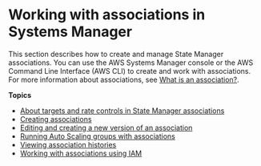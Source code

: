 # Working with associations in Systems Manager<a name="systems-manager-associations"></a>

This section describes how to create and manage State Manager associations\. You can use the AWS Systems Manager console or the AWS Command Line Interface \(AWS CLI\) to create and work with associations\. For more information about associations, see [What is an association?](systems-manager-state.md#state-manager-association-what-is)\.

**Topics**
+ [About targets and rate controls in State Manager associations](systems-manager-state-manager-targets-and-rate-controls.md)
+ [Creating associations](sysman-state-assoc.md)
+ [Editing and creating a new version of an association](sysman-state-assoc-edit.md)
+ [Running Auto Scaling groups with associations](systems-manager-state-manager-asg.md)
+ [Viewing association histories](sysman-state-assoc-history.md)
+ [Working with associations using IAM](systems-manager-state-manager-iam.md)